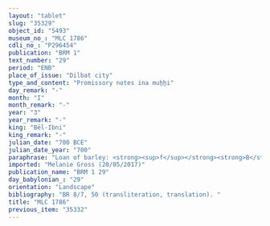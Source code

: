 ```yaml
---
layout: "tablet"
slug: "35329"
object_id: "5493"
museum_no_: "MLC 1786"
cdli_no_: "P296454"
publication: "BRM 1"
text_number: "29"
period: "ENB"
place_of_issue: "Dilbat city"
type_and_content: "Promissory notes ina muẖẖi"
day_remark: "-"
month: "I"
month_remark: "-"
year: "3"
year_remark: "-"
king: "Bēl-Ibni"
king_remark: "-"
julian_date: "700 BCE"
julian_date_year: "700"
paraphrase: "Loan of barley: <strong><sup>f</sup></strong><strong>B</strong> owes <strong>A</strong> 2;1.4 kor (420 l) barley. The barley has to be paid without interest (<em>qaqqadu</em>) D&ucirc;zu (IV). The transaction is concluded in the presence of (<em>ina u&scaron;uzzi</em>) Indē&scaron;u/Bēl-usippi. No other witnesses are mentioned, but the scribe.<br /> &nbsp;<br /> <strong>A</strong> = Nādinu//Amēl-Nanāya; <strong><sup>f</sup></strong><strong>B</strong> = <sup>f</sup>Etellītu, wife of Lagamal-ēṭir; Scribe = Puhhuru//Nab&ucirc;-lēˀi<br /> &nbsp;"
imported: "Melanie Gross (20/05/2017)"
publication_name: "BRM 1 29"
day_babylonian_: "29"
orientation: "Landscape"
bibliography: "BR 8/7, 50 (transliteration, translation). "
title: "MLC 1786"
previous_item: "35332"
---
```

